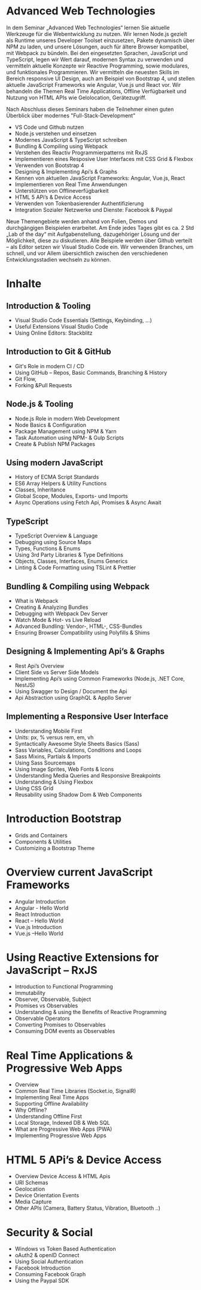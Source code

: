 # Advanced Web Technologies

In dem Seminar „Advanced Web Technologies“ lernen Sie aktuelle Werkzeuge für die Webentwicklung zu nutzen. Wir lernen Node.js gezielt als Runtime unseres Developer Toolset einzusetzen, Pakete dynamisch über NPM zu laden, und unsere Lösungen, auch für ältere Browser kompatibel, mit Webpack zu bündeln.
Bei den eingesetzten Sprachen, JavaScript und TypeScript, legen wir Wert darauf, modernen Syntax zu verwenden und vermitteln aktuelle Konzepte wir Reactive Programming, sowie modulares, und funktionales Programmieren.
Wir vermitteln die neuesten Skills im Bereich responsive UI Design, auch am Beispiel von Bootstrap 4, und stellen aktuelle JavaScript Frameworks wie Angular, Vue.js und React vor. Wir behandeln die Themen Real Time Applications, Offline Verfügbarkeit und Nutzung von HTML APIs wie Gelolocation, Gerätezugriff.

Nach Abschluss dieses Seminars haben die Teilnehmer einen guten Überblick über modernes "Full-Stack-Development"

- VS Code und Github nutzen
- Node.js verstehen und einsetzen
- Modernes JavaScript & TypeScript schreiben
- Bundling & Compiling using Webpack
- Verstehen des Reactiv Programmierpatterns mit RxJS
- Implementieren eines Resposive User Interfaces mit CSS Grid & Flexbox
- Verwenden von Bootstrap 4
- Designing & Implementing Api’s & Graphs
- Kennen von aktuellen JavaScript Frameworks: Angular, Vue.js, React
- Implementieren von Real Time Anwendungen
- Unterstützen von Offlineverfügbarkeit
- HTML 5 APi’s & Device Access
- Verwenden von Tokenbasierender Authentifizierung
- Integration Sozialer Netzwerke und Dienste: Facebook & Paypal

Neue Themengebiete werden anhand von Folien, Demos und durchgängigen Beispielen erarbeitet. Am Ende jedes Tages gibt es ca. 2 Std „Lab of the day“ mit Aufgabenstellung, dazugehöriger Lösung und der Möglichkeit, diese zu diskutieren. Alle Beispiele werden über Github verteilt – als Editor setzen wir Visual Studio Code ein. Wir verwenden Branches, um schnell, und vor Allem übersichtlich zwischen den verschiedenen Entwicklungsstadien wechseln zu können.

# Inhalte

## Introduction & Tooling

- Visual Studio Code Essentials (Settings, Keybinding, ...)
- Useful Extensions Visual Studio Code
- Using Online Editors: Stackblitz

## Introduction to Git & GitHub

- Git's Role in modern CI / CD
- Using GitHub – Repos, Basic Commands, Branching & History
- Git Flow,
- Forking &Pull Requests

## Node.js & Tooling

- Node.js Role in modern Web Development
- Node Basics & Configuration
- Package Management using NPM & Yarn
- Task Automation using NPM- & Gulp Scripts
- Create & Publish NPM Packages

## Using modern JavaScript

- History of ECMA Script Standards
- ES6 Array Helpers & Utility Functions
- Classes, Inheritance
- Global Scope, Modules, Exports- und Imports
- Async Operations using Fetch Api, Promises & Async Await

## TypeScript

- TypeScript Overview & Language
- Debugging using Source Maps
- Types, Functions & Enums
- Using 3rd Party Libraries & Type Definitions
- Objects, Classes, Interfaces, Enums Generics
- Linting & Code Formatting using TSLint & Prettier

## Bundling & Compiling using Webpack

- What is Webpack
- Creating & Analyzing Bundles
- Debugging with Webpack Dev Server
- Watch Mode & Hot- vs Live Reload
- Advanced Bundling: Vendor-, HTML-, CSS-Bundles
- Ensuring Browser Compatibility using Polyfills & Shims

## Designing & Implementing Api’s & Graphs

- Rest Api’s Overview
- Client Side vs Server Side Models
- Implementing Api’s using Common Frameworks (Node.js, .NET Core, NestJS)
- Using Swagger to Design / Document the Api
- Api Abstraction using GraphQL & Appllo Server

## Implementing a Responsive User Interface

- Understanding Mobile First
- Units: px, % versus rem, em, vh
- Syntactically Awesome Style Sheets Basics (Sass)
- Sass Variables, Calculations, Conditions and Loops
- Sass Mixins, Partials & Imports
- Using Sass Sourcemaps
- Using Image Sprites, Web Fonts & Icons
- Understanding Media Queries and Responsive Breakpoints
- Understanding & Using Flexbox
- Using CSS Grid
- Reusability using Shadow Dom & Web Components

# Introduction Bootstrap

- Grids and Containers
- Components & Utilities
- Customizing a Bootstrap Theme

# Overview current JavaScript Frameworks

- Angular Introduction
- Angular - Hello World
- React Introduction
- React – Hello World
- Vue.js Introduction
- Vue.js –Hello World

# Using Reactive Extensions for JavaScript – RxJS

- Introduction to Functional Programming
- Immutability
- Observer, Observable, Subject
- Promises vs Observables
- Understanding & using the Benefits of Reactive Programming
- Observable Operators
- Converting Promises to Observables
- Consuming DOM events as Observables

# Real Time Applications & Progressive Web Apps

- Overview
- Common Real Time Libraries (Socket.io, SignalR)
- Implementing Real Time Apps
- Supporting Offline Availability
- Why Offline?
- Understanding Offline First
- Local Storage, Indexed DB & Web SQL
- What are Progressive Web Apps (PWA)
- Implementing Progressive Web Apps

# HTML 5 APi’s & Device Access

- Overview Device Access & HTML Apis
- URI Schemas
- Geolocation
- Device Orientation Events
- Media Capture
- Other APIs (Camera, Battery Status, Vibration, Bluetooth ..)

# Security & Social

- Windows vs Token Based Authentication
- oAuth2 & openID Connect
- Using Social Authentication
- Facebook Introduction
- Consuming Facebook Graph
- Using the Paypal SDK
